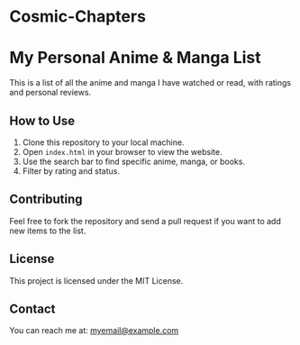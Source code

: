 # Cosmic-Chapters
# My Personal Anime & Manga List

This is a list of all the anime and manga I have watched or read, with ratings and personal reviews.

## How to Use

1. Clone this repository to your local machine.
2. Open `index.html` in your browser to view the website.
3. Use the search bar to find specific anime, manga, or books.
4. Filter by rating and status.

## Contributing

Feel free to fork the repository and send a pull request if you want to add new items to the list.

## License

This project is licensed under the MIT License.

## Contact

You can reach me at: myemail@example.com
